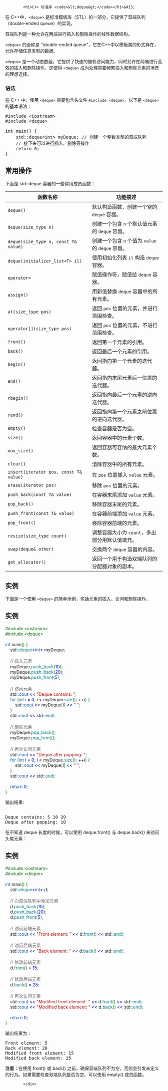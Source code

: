 <!DOCTYPE html>
<html lang="zh-CN">
<head>
<meta charset="UTF-8">
<title>C++ 标准库 <deque></title>
</head>
<body>
<div class="article-intro" id="content">
			
			<h1>C++ 标准库 <code>&lt;deque&gt;</code></h1>&#13;
&#13;
<p>在 C++中，<code>&lt;deque&gt;</code> 是标准模板库（STL）的一部分，它提供了双端队列（double-ended queue）的实现。</p><p>双端队列是一种允许在两端进行插入和删除操作的线性数据结构。</p><p><code>&lt;deque&gt;</code> 的全称是 "double-ended queue"，它在C++中以模板类的形式存在，允许存储任意类型的数据。</p>&#13;
&#13;
<p><code>&lt;deque&gt;</code> 是一个动态数组，它提供了快速的随机访问能力，同时允许在两端进行高效的插入和删除操作。这使得 <code>&lt;deque&gt;</code> 成为处理需要频繁插入和删除元素的场景的理想选择。</p>&#13;
<h3>语法</h3>&#13;
<p>在 C++ 中，使用 <code>&lt;deque&gt;</code> 需要包含头文件 <code>#include &lt;deque&gt;</code>。以下是 <code>&lt;deque&gt;</code> 的基本语法：</p>&#13;
<pre>#include &lt;iostream&gt;&#13;
#include &lt;deque&gt;&#13;
&#13;
int main() {&#13;
    std::deque&lt;int&gt; myDeque; // 创建一个整数类型的双端队列&#13;
    // 接下来可以进行插入、删除等操作&#13;
    return 0;&#13;
}</pre>&#13;
<h2>常用操作</h2><p>下面是 std::deque 容器的一些常用成员函数：</p>&#13;
<table class="reference"><thead><tr><th>函数名称</th><th>功能描述</th></tr></thead><tbody><tr><td><code>deque()</code></td><td>默认构造函数，创建一个空的 <code>deque</code> 容器。</td></tr><tr><td><code>deque(size_type n)</code></td><td>创建一个包含 <code>n</code> 个默认值元素的 <code>deque</code> 容器。</td></tr><tr><td><code>deque(size_type n, const T&amp; value)</code></td><td>创建一个包含 <code>n</code> 个值为 <code>value</code> 的 <code>deque</code> 容器。</td></tr><tr><td><code>deque(initializer_list&lt;T&gt; il)</code></td><td>使用初始化列表 <code>il</code> 构造 <code>deque</code> 容器。</td></tr><tr><td><code>operator=</code></td><td>赋值操作符，赋值给 <code>deque</code> 容器。</td></tr><tr><td><code>assign()</code></td><td>用新值替换 <code>deque</code> 容器中的所有元素。</td></tr><tr><td><code>at(size_type pos)</code></td><td>返回 <code>pos</code> 位置的元素，并进行范围检查。</td></tr><tr><td><code>operator[](size_type pos)</code></td><td>返回 <code>pos</code> 位置的元素，不进行范围检查。</td></tr><tr><td><code>front()</code></td><td>返回第一个元素的引用。</td></tr><tr><td><code>back()</code></td><td>返回最后一个元素的引用。</td></tr><tr><td><code>begin()</code></td><td>返回指向第一个元素的迭代器。</td></tr><tr><td><code>end()</code></td><td>返回指向末尾元素后一位置的迭代器。</td></tr><tr><td><code>rbegin()</code></td><td>返回指向最后一个元素的逆向迭代器。</td></tr><tr><td><code>rend()</code></td><td>返回指向第一个元素之前位置的逆向迭代器。</td></tr><tr><td><code>empty()</code></td><td>检查容器是否为空。</td></tr><tr><td><code>size()</code></td><td>返回容器中的元素个数。</td></tr><tr><td><code>max_size()</code></td><td>返回容器可容纳的最大元素个数。</td></tr><tr><td><code>clear()</code></td><td>清除容器中的所有元素。</td></tr><tr><td><code>insert(iterator pos, const T&amp; value)</code></td><td>在 <code>pos</code> 位置插入 <code>value</code> 元素。</td></tr><tr><td><code>erase(iterator pos)</code></td><td>移除 <code>pos</code> 位置的元素。</td></tr><tr><td><code>push_back(const T&amp; value)</code></td><td>在容器末尾添加 <code>value</code> 元素。</td></tr><tr><td><code>pop_back()</code></td><td>移除容器末尾的元素。</td></tr><tr><td><code>push_front(const T&amp; value)</code></td><td>在容器前端添加 <code>value</code> 元素。</td></tr><tr><td><code>pop_front()</code></td><td>移除容器前端的元素。</td></tr><tr><td><code>resize(size_type count)</code></td><td>调整容器大小为 <code>count</code>，多出部分用默认值填充。</td></tr><tr><td><code>swap(deque&amp; other)</code></td><td>交换两个 <code>deque</code> 容器的内容。</td></tr><tr><td><code>get_allocator()</code></td><td>返回一个用于构造双端队列的分配器对象的副本。</td></tr></tbody></table>&#13;
<h2>实例</h2>&#13;
<p>下面是一个使用 <code>&lt;deque&gt;</code> 的简单示例，包括元素的插入、访问和删除操作。</p>&#13;
<div class="example"><h2 class="example">实例</h2> <div class="example_code">
<span style="color: #060;">#include &lt;iostream&gt;</span><br/>
<span style="color: #060;">#include &lt;deque&gt;</span><br/>
<br/>
<span style="color: #05a;">int</span> main<span style="color: #008000;">(</span><span style="color: #008000;">)</span> <span style="color: #008000;">{</span><br/>
    std<span style="color: #008080;">::</span><span style="color: #007788;">deque</span><span style="color: #000080;">&lt;</span><span style="color: #05a;">int</span><span style="color: #000080;">&gt;</span> myDeque<span style="color: #008080;">;</span><br/>
<br/>
    <span style="color: #666666;">// 插入元素</span><br/>
    myDeque.<span style="color: #007788;">push_back</span><span style="color: #008000;">(</span><span style="color: #0000dd;">10</span><span style="color: #008000;">)</span><span style="color: #008080;">;</span><br/>
    myDeque.<span style="color: #007788;">push_back</span><span style="color: #008000;">(</span><span style="color: #0000dd;">20</span><span style="color: #008000;">)</span><span style="color: #008080;">;</span><br/>
    myDeque.<span style="color: #007788;">push_front</span><span style="color: #008000;">(</span><span style="color: #0000dd;">5</span><span style="color: #008000;">)</span><span style="color: #008080;">;</span><br/>
<br/>
    <span style="color: #666666;">// 访问元素</span><br/>
    std<span style="color: #008080;">::</span><span style="color: #05a;">cout</span> <span style="color: #000080;">&lt;&lt;</span> <span style="color: #a11;">"Deque contains: "</span><span style="color: #008080;">;</span><br/>
    <span style="color: #05a;">for</span> <span style="color: #008000;">(</span><span style="color: #05a;">int</span> i <span style="color: #000080;">=</span> <span style="color: #0000dd;">0</span><span style="color: #008080;">;</span> i <span style="color: #000080;">&lt;</span> myDeque.<span style="color: #007788;">size</span><span style="color: #008000;">(</span><span style="color: #008000;">)</span><span style="color: #008080;">;</span> <span style="color: #000040;">++</span>i<span style="color: #008000;">)</span> <span style="color: #008000;">{</span><br/>
        std<span style="color: #008080;">::</span><span style="color: #05a;">cout</span> <span style="color: #000080;">&lt;&lt;</span> myDeque<span style="color: #008000;">[</span>i<span style="color: #008000;">]</span> <span style="color: #000080;">&lt;&lt;</span> <span style="color: #a11;">" "</span><span style="color: #008080;">;</span><br/>
    <span style="color: #008000;">}</span><br/>
    std<span style="color: #008080;">::</span><span style="color: #05a;">cout</span> <span style="color: #000080;">&lt;&lt;</span> std<span style="color: #008080;">::</span><span style="color: #007788;">endl</span><span style="color: #008080;">;</span><br/>
<br/>
    <span style="color: #666666;">// 删除元素</span><br/>
    myDeque.<span style="color: #007788;">pop_back</span><span style="color: #008000;">(</span><span style="color: #008000;">)</span><span style="color: #008080;">;</span><br/>
    myDeque.<span style="color: #007788;">pop_front</span><span style="color: #008000;">(</span><span style="color: #008000;">)</span><span style="color: #008080;">;</span><br/>
<br/>
    <span style="color: #666666;">// 再次访问元素</span><br/>
    std<span style="color: #008080;">::</span><span style="color: #05a;">cout</span> <span style="color: #000080;">&lt;&lt;</span> <span style="color: #a11;">"Deque after popping: "</span><span style="color: #008080;">;</span><br/>
    <span style="color: #05a;">for</span> <span style="color: #008000;">(</span><span style="color: #05a;">int</span> i <span style="color: #000080;">=</span> <span style="color: #0000dd;">0</span><span style="color: #008080;">;</span> i <span style="color: #000080;">&lt;</span> myDeque.<span style="color: #007788;">size</span><span style="color: #008000;">(</span><span style="color: #008000;">)</span><span style="color: #008080;">;</span> <span style="color: #000040;">++</span>i<span style="color: #008000;">)</span> <span style="color: #008000;">{</span><br/>
        std<span style="color: #008080;">::</span><span style="color: #05a;">cout</span> <span style="color: #000080;">&lt;&lt;</span> myDeque<span style="color: #008000;">[</span>i<span style="color: #008000;">]</span> <span style="color: #000080;">&lt;&lt;</span> <span style="color: #a11;">" "</span><span style="color: #008080;">;</span><br/>
    <span style="color: #008000;">}</span><br/>
    std<span style="color: #008080;">::</span><span style="color: #05a;">cout</span> <span style="color: #000080;">&lt;&lt;</span> std<span style="color: #008080;">::</span><span style="color: #007788;">endl</span><span style="color: #008080;">;</span><br/>
<br/>
    <span style="color: #05a;">return</span> <span style="color: #0000dd;">0</span><span style="color: #008080;">;</span><br/>
<span style="color: #008000;">}</span><br/>
</div></div>&#13;
<p>输出结果:</p><pre>&#13;
Deque contains: 5 10 20 &#13;
Deque after popping: 10 </pre>&#13;
&#13;
<p>&#13;
在不知道 deque 长度的时候，可以使用 deque.front() 与 deque.back() 来访问头尾元素：</p>&#13;
&#13;
&#13;
<div class="example"><h2 class="example">实例</h2> <div class="example_code">
<span style="color: #060;">#include &lt;iostream&gt;</span><br/>
<span style="color: #060;">#include &lt;deque&gt;</span><br/>
<br/>
<span style="color: #05a;">int</span> main<span style="color: #008000;">(</span><span style="color: #008000;">)</span> <span style="color: #008000;">{</span><br/>
    std<span style="color: #008080;">::</span><span style="color: #007788;">deque</span><span style="color: #000080;">&lt;</span><span style="color: #05a;">int</span><span style="color: #000080;">&gt;</span> d<span style="color: #008080;">;</span><br/>
<br/>
    <span style="color: #666666;">// 向双端队列中添加元素</span><br/>
    d.<span style="color: #007788;">push_back</span><span style="color: #008000;">(</span><span style="color: #0000dd;">10</span><span style="color: #008000;">)</span><span style="color: #008080;">;</span><br/>
    d.<span style="color: #007788;">push_back</span><span style="color: #008000;">(</span><span style="color: #0000dd;">20</span><span style="color: #008000;">)</span><span style="color: #008080;">;</span><br/>
    d.<span style="color: #007788;">push_front</span><span style="color: #008000;">(</span><span style="color: #0000dd;">5</span><span style="color: #008000;">)</span><span style="color: #008080;">;</span><br/>
<br/>
    <span style="color: #666666;">// 访问前端元素</span><br/>
    std<span style="color: #008080;">::</span><span style="color: #05a;">cout</span> <span style="color: #000080;">&lt;&lt;</span> <span style="color: #a11;">"Front element: "</span> <span style="color: #000080;">&lt;&lt;</span> d.<span style="color: #007788;">front</span><span style="color: #008000;">(</span><span style="color: #008000;">)</span> <span style="color: #000080;">&lt;&lt;</span> std<span style="color: #008080;">::</span><span style="color: #007788;">endl</span><span style="color: #008080;">;</span><br/>
<br/>
    <span style="color: #666666;">// 访问后端元素</span><br/>
    std<span style="color: #008080;">::</span><span style="color: #05a;">cout</span> <span style="color: #000080;">&lt;&lt;</span> <span style="color: #a11;">"Back element: "</span> <span style="color: #000080;">&lt;&lt;</span> d.<span style="color: #007788;">back</span><span style="color: #008000;">(</span><span style="color: #008000;">)</span> <span style="color: #000080;">&lt;&lt;</span> std<span style="color: #008080;">::</span><span style="color: #007788;">endl</span><span style="color: #008080;">;</span><br/>
<br/>
    <span style="color: #666666;">// 修改前端元素</span><br/>
    d.<span style="color: #007788;">front</span><span style="color: #008000;">(</span><span style="color: #008000;">)</span> <span style="color: #000080;">=</span> <span style="color: #0000dd;">15</span><span style="color: #008080;">;</span><br/>
<br/>
    <span style="color: #666666;">// 修改后端元素</span><br/>
    d.<span style="color: #007788;">back</span><span style="color: #008000;">(</span><span style="color: #008000;">)</span> <span style="color: #000080;">=</span> <span style="color: #0000dd;">25</span><span style="color: #008080;">;</span><br/>
<br/>
    <span style="color: #666666;">// 再次访问元素</span><br/>
    std<span style="color: #008080;">::</span><span style="color: #05a;">cout</span> <span style="color: #000080;">&lt;&lt;</span> <span style="color: #a11;">"Modified front element: "</span> <span style="color: #000080;">&lt;&lt;</span> d.<span style="color: #007788;">front</span><span style="color: #008000;">(</span><span style="color: #008000;">)</span> <span style="color: #000080;">&lt;&lt;</span> std<span style="color: #008080;">::</span><span style="color: #007788;">endl</span><span style="color: #008080;">;</span><br/>
    std<span style="color: #008080;">::</span><span style="color: #05a;">cout</span> <span style="color: #000080;">&lt;&lt;</span> <span style="color: #a11;">"Modified back element: "</span> <span style="color: #000080;">&lt;&lt;</span> d.<span style="color: #007788;">back</span><span style="color: #008000;">(</span><span style="color: #008000;">)</span> <span style="color: #000080;">&lt;&lt;</span> std<span style="color: #008080;">::</span><span style="color: #007788;">endl</span><span style="color: #008080;">;</span><br/>
<br/>
    <span style="color: #05a;">return</span> <span style="color: #0000dd;">0</span><span style="color: #008080;">;</span><br/>
<span style="color: #008000;">}</span><br/>
</div></div><p>输出结果为：</p>&#13;
<pre>Front element: 5&#13;
Back element: 20&#13;
Modified front element: 15&#13;
Modified back element: 25</pre>&#13;
&#13;
<p>&#13;
&#13;
<strong>注意：</strong>在使用 front() 或 back() 之前，确保双端队列不为空，否则会引发未定义的行为。如果需要检查双端队列是否为空，可以使用 empty() 成员函数。</p>			<!-- 其他扩展 -->
						
			</div>
			
		
</body>
</html>